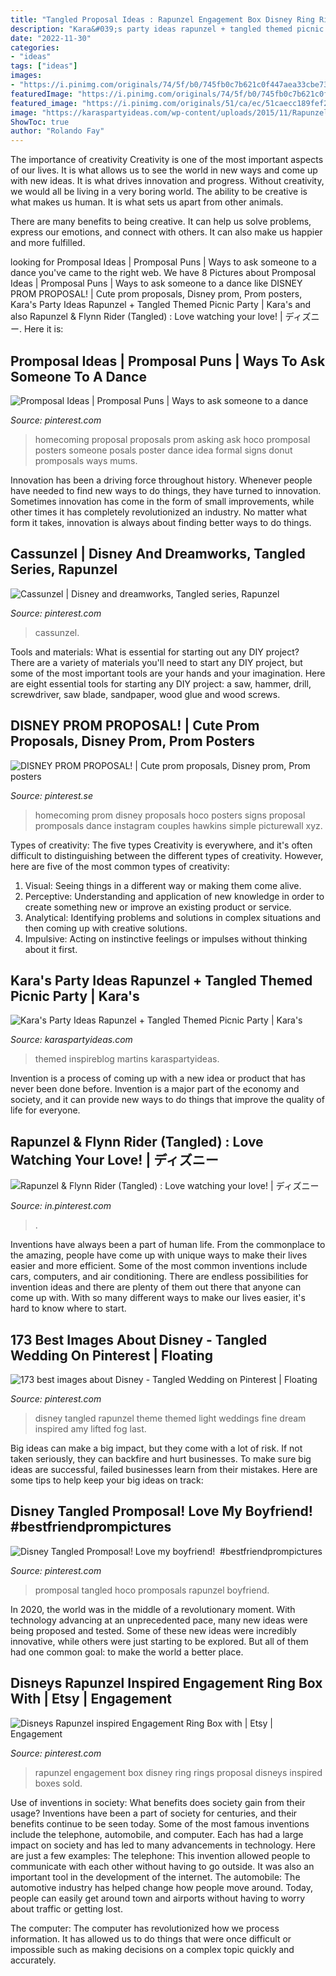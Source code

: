 ```yaml
---
title: "Tangled Proposal Ideas : Rapunzel Engagement Box Disney Ring Rings Proposal Disneys Inspired Boxes Sold"
description: "Kara&#039;s party ideas rapunzel + tangled themed picnic party"
date: "2022-11-30"
categories:
- "ideas"
tags: ["ideas"]
images:
- "https://i.pinimg.com/originals/74/5f/b0/745fb0c7b621c0f447aea33cbe73ffba.jpg"
featuredImage: "https://i.pinimg.com/originals/74/5f/b0/745fb0c7b621c0f447aea33cbe73ffba.jpg"
featured_image: "https://i.pinimg.com/originals/51/ca/ec/51caecc189fef2a607e4ce59182c6f01.jpg"
image: "https://karaspartyideas.com/wp-content/uploads/2015/11/Rapunzel-+-Tangled-Themed-Picnic-Party-via-Karas-Party-Ideas-KarasPartyIdeas.com19.jpg"
ShowToc: true
author: "Rolando Fay"
---
```



The importance of creativity
Creativity is one of the most important aspects of our lives. It is what allows us to see the world in new ways and come up with new ideas. It is what drives innovation and progress.
Without creativity, we would all be living in a very boring world. The ability to be creative is what makes us human. It is what sets us apart from other animals.

There are many benefits to being creative. It can help us solve problems, express our emotions, and connect with others. It can also make us happier and more fulfilled.

	

		
looking for Promposal Ideas | Promposal Puns | Ways to ask someone to a dance you've came to the right web. We have 8 Pictures about Promposal Ideas | Promposal Puns | Ways to ask someone to a dance like DISNEY PROM PROPOSAL! | Cute prom proposals, Disney prom, Prom posters, Kara&#039;s Party Ideas Rapunzel + Tangled Themed Picnic Party | Kara&#039;s and also Rapunzel &amp; Flynn Rider (Tangled) : Love watching your love! | ディズニー. Here it is:
		
    
## Promposal Ideas | Promposal Puns | Ways To Ask Someone To A Dance

<img loading=lazy src="https://i.pinimg.com/originals/d3/2c/6b/d32c6bf7b8334500a7f7847fe3121b5a.jpg" onerror="this.onerror=null;this.src='https://tse3.mm.bing.net/th?id=OIP.65SAf5ZcYmKHbW_F7LQZAQAAAA&amp;pid=15.1';" alt="Promposal Ideas | Promposal Puns | Ways to ask someone to a dance">

_Source: pinterest.com_

>homecoming proposal proposals prom asking ask hoco promposal posters someone posals poster dance idea formal signs donut promposals ways mums. 

	

Innovation has been a driving force throughout history. Whenever people have needed to find new ways to do things, they have turned to innovation. Sometimes innovation has come in the form of small improvements, while other times it has completely revolutionized an industry. No matter what form it takes, innovation is always about finding better ways to do things.

    
## Cassunzel | Disney And Dreamworks, Tangled Series, Rapunzel

<img loading=lazy src="https://i.pinimg.com/originals/94/ad/93/94ad931ca6a25d760fe9c2f1c340c86b.jpg" onerror="this.onerror=null;this.src='https://tse4.mm.bing.net/th?id=OIP.yL-F8kni3M03F4d-CtkySgHaFn&amp;pid=15.1';" alt="Cassunzel | Disney and dreamworks, Tangled series, Rapunzel">

_Source: pinterest.com_

>cassunzel. 

	

Tools and materials: What is essential for starting out any DIY project?
There are a variety of materials you'll need to start any DIY project, but some of the most important tools are your hands and your imagination. Here are eight essential tools for starting any DIY project: a saw, hammer, drill, screwdriver, saw blade, sandpaper, wood glue and wood screws.

    
## DISNEY PROM PROPOSAL! | Cute Prom Proposals, Disney Prom, Prom Posters

<img loading=lazy src="https://i.pinimg.com/originals/f2/d5/02/f2d502f797204f524b2315711d3b7124.jpg" onerror="this.onerror=null;this.src='https://tse2.mm.bing.net/th?id=OIP.CQFVP0QxxWiMUJlkJ--NiQHaJ4&amp;pid=15.1';" alt="DISNEY PROM PROPOSAL! | Cute prom proposals, Disney prom, Prom posters">

_Source: pinterest.se_

>homecoming prom disney proposals hoco posters signs proposal promposals dance instagram couples hawkins simple picturewall xyz. 

	

Types of creativity: The five types
Creativity is everywhere, and it's often difficult to distinguishing between the different types of creativity. However, here are five of the most common types of creativity:
1. Visual: Seeing things in a different way or making them come alive.
2. Perceptive: Understanding and application of new knowledge in order to create something new or improve an existing product or service. 
3. Analytical: Identifying problems and solutions in complex situations and then coming up with creative solutions. 
4. Impulsive: Acting on instinctive feelings or impulses without thinking about it first. 

    
## Kara&#039;s Party Ideas Rapunzel + Tangled Themed Picnic Party | Kara&#039;s

<img loading=lazy src="https://karaspartyideas.com/wp-content/uploads/2015/11/Rapunzel-+-Tangled-Themed-Picnic-Party-via-Karas-Party-Ideas-KarasPartyIdeas.com19.jpg" onerror="this.onerror=null;this.src='https://tse4.mm.bing.net/th?id=OIP.D1pnLoe5idPUFZ5lcnwcNgHaE8&amp;pid=15.1';" alt="Kara&#039;s Party Ideas Rapunzel + Tangled Themed Picnic Party | Kara&#039;s">

_Source: karaspartyideas.com_

>themed inspireblog martins karaspartyideas. 

	

Invention is a process of coming up with a new idea or product that has never been done before. Invention is a major part of the economy and society, and it can provide new ways to do things that improve the quality of life for everyone.

    
## Rapunzel &amp; Flynn Rider (Tangled) : Love Watching Your Love! | ディズニー

<img loading=lazy src="https://i.pinimg.com/originals/b3/fc/5b/b3fc5bf2aed9c457e57bf9fcea4991a0.jpg" onerror="this.onerror=null;this.src='https://tse1.mm.bing.net/th?id=OIP.JWiILlxa6MzUulf33y9eYQHaJ6&amp;pid=15.1';" alt="Rapunzel &amp; Flynn Rider (Tangled) : Love watching your love! | ディズニー">

_Source: in.pinterest.com_

>. 

	

Inventions have always been a part of human life. From the commonplace to the amazing, people have come up with unique ways to make their lives easier and more efficient. Some of the most common inventions include cars, computers, and air conditioning. There are endless possibilities for invention ideas and there are plenty of them out there that anyone can come up with. With so many different ways to make our lives easier, it's hard to know where to start.

    
## 173 Best Images About Disney - Tangled Wedding On Pinterest | Floating

<img loading=lazy src="https://s-media-cache-ak0.pinimg.com/736x/b9/5f/d0/b95fd0417bfc20f5780e3abef7345a3b.jpg" onerror="this.onerror=null;this.src='https://tse4.mm.bing.net/th?id=OIP.lIvmgGlccvZAPfOuc24_PAHaLF&amp;pid=15.1';" alt="173 best images about Disney - Tangled Wedding on Pinterest | Floating">

_Source: pinterest.com_

>disney tangled rapunzel theme themed light weddings fine dream inspired amy lifted fog last. 

	

Big ideas can make a big impact, but they come with a lot of risk. If not taken seriously, they can backfire and hurt businesses. To make sure big ideas are successful, failed businesses learn from their mistakes. Here are some tips to help keep your big ideas on track:

    
## Disney Tangled Promposal! Love My Boyfriend! ️ #bestfriendprompictures

<img loading=lazy src="https://i.pinimg.com/originals/74/5f/b0/745fb0c7b621c0f447aea33cbe73ffba.jpg" onerror="this.onerror=null;this.src='https://tse2.mm.bing.net/th?id=OIP.W8KDJrSCmL6OIjgYBCSwtQHaJ4&amp;pid=15.1';" alt="Disney Tangled Promposal! Love my boyfriend! ️ #bestfriendprompictures">

_Source: pinterest.com_

>promposal tangled hoco promposals rapunzel boyfriend. 

	

In 2020, the world was in the middle of a revolutionary moment. With technology advancing at an unprecedented pace, many new ideas were being proposed and tested. Some of these new ideas were incredibly innovative, while others were just starting to be explored. But all of them had one common goal: to make the world a better place.

    
## Disneys Rapunzel Inspired Engagement Ring Box With | Etsy | Engagement

<img loading=lazy src="https://i.pinimg.com/originals/51/ca/ec/51caecc189fef2a607e4ce59182c6f01.jpg" onerror="this.onerror=null;this.src='https://tse3.mm.bing.net/th?id=OIP.kmp8-oHbKJWrX4DCxZQW7gHaJd&amp;pid=15.1';" alt="Disneys Rapunzel inspired Engagement Ring Box with | Etsy | Engagement">

_Source: pinterest.com_

>rapunzel engagement box disney ring rings proposal disneys inspired boxes sold. 

	

Use of inventions in society: What benefits does society gain from their usage?
Inventions have been a part of society for centuries, and their benefits continue to be seen today. Some of the most famous inventions include the telephone, automobile, and computer. Each has had a large impact on society and has led to many advancements in technology. Here are just a few examples: The telephone: This invention allowed people to communicate with each other without having to go outside. It was also an important tool in the development of the internet.
The automobile: The automotive industry has helped change how people move around. Today, people can easily get around town and airports without having to worry about traffic or getting lost.

The computer: The computer has revolutionized how we process information. It has allowed us to do things that were once difficult or impossible such as making decisions on a complex topic quickly and accurately.

